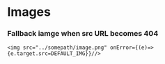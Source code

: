# Images

### Fallback iamge when src URL becomes 404
```
<img src="../somepath/image.png" onError={(e)=>{e.target.src=DEFAULT_IMG}}//>
```
